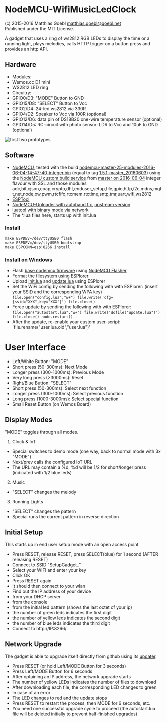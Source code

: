 NodeMCU-WifiMusicLedClock
=========================
(c) 2015-2016 Matthias Goebl <matthias.goebl@goebl.net>  
Published under the MIT License.

A gadget that uses a ring of ws2812 RGB LEDs to display the time or a running light,
plays melodies, calls HTTP trigger on a button press and provides an http API.


Hardware
---------

- Modules:
 - Wemos.cc D1 mini
 - WS2812 LED ring
- Circuitry:
 - GPIO0/D3: "MODE" Button to GND
 - GPIO15/D8: "SELECT" Button to Vcc
 - GPIO2/D4: 24-led ws2812 via 330R
 - GPIO4/D2: Speaker to Vcc via 100R (optional)
 - GPIO12/D6: data pin of DS18B20 one-wire temperature sensor (optional)
 - GPIO14/D5: RC-circuit with photo sensor: LDR to Vcc and 10uF to GND (optional)

![first two prototypes](wifimusicledclocks.jpg?raw=true "first two prototypes")

Software
--------
- [NodeMCU](https://github.com/nodemcu/nodemcu-firmware), tested with the build
 [nodemcu-master-25-modules-2016-06-04-14-47-40-integer.bin](https://github.com/matgoebl/nodemcu-wifimusicledclock/releases/download/v2.0/nodemcu-master-25-modules-2016-06-04-14-47-40-integer.bin)
 (equal to tag [1.5.1-master_20160603](https://github.com/nodemcu/nodemcu-firmware/releases/tag/1.5.1-master_20160603))
 using the [NodeMCU custom build service](http://nodemcu-build.com/) from [master on 2016-06-04](https://github.com/nodemcu/nodemcu-firmware/commit/cdaf6344457ae427d8c06ac28a645047f9e0f588)
 integer flavour with SSL and those modules adc,bit,cjson,coap,crypto,dht,enduser_setup,file,gpio,http,i2c,mdns,mqtt,net,node,ow,pwm,rtcfifo,rtcmem,rtctime,sntp,tmr,uart,wifi,ws2812
- [ESPTool](https://github.com/themadinventor/esptool)
- [NodeMCU-Uploader with autobaud fix](https://github.com/matgoebl/nodemcu-uploader), [upstream version](https://github.com/kmpm/nodemcu-uploader)
- [luatool with binary mode via network](https://github.com/matgoebl/luatool)
- The *.lua files here, starts up with init.lua

### Install
    make ESPDEV=/dev/ttyUSB0 flash
    make ESPDEV=/dev/ttyUSB0 bootstrap
    make ESPCONN=esp:8266 install

### Install on Windows
- Flash [base nodemcu firmware](https://github.com/matgoebl/nodemcu-wifimusicledclock/releases/download/v2.0/nodemcu-master-25-modules-2016-06-04-14-47-40-integer.bin)
 using [NodeMCU Flasher](https://github.com/nodemcu/nodemcu-flasher/raw/master/Win32/Release/ESP8266Flasher.exe)
- Format the filesystem using 
 [ESPlorer](http://esp8266.ru/esplorer-latest/?f=ESPlorer.zip)
- Upload [init.lua](https://raw.githubusercontent.com/matgoebl/nodemcu-wifimusicledclock/master/init.lua) and
 [update.lua](https://raw.githubusercontent.com/matgoebl/nodemcu-wifimusicledclock/master/update.lua)
 using ESPlorer
- Set the WiFi config by sending the following with with ESPlorer: (insert your SSID and the corresponding WPA key)
  `file.open("config.lua","w+") file.write('cfg={ssid="XXX",key="XXX"}') file.close()`
- Force update by sending the following with with ESPlorer:
  `file.open("autostart.lua","w+") file.write('dofile("update.lua")') file.close() node.restart()`
- After the update, re-enable your custom user-script:
  `file.rename("user.lua.old","user.lua")'

User Interface
==============
- Left/White Button: "MODE"
 - Short press (50-300ms): Next Mode
 - Longer press (300-1000ms): Previous Mode
 - Very long press (>3000ms): Reset
- Right/Blue Button: "SELECT"
 - Short press (50-300ms): Select next function
 - Longer press (300-1000ms): Select previous function
 - Long press (1000-3000ms): Select special function
- Small Reset Button (on Wemos Board)


Display Modes
-------------
"MODE" toggles through all modes.

1. Clock & IoT
 - Special switches to demo mode (one way, back to normal mode with 3x "MODE")
 - Next/prev calls the configured IoT URL
 - The URL may contain a %d, %d will be 1/2 for short/longer press (indicated with 1/2 blue leds)
2. Music
 - "SELECT" changes the melody
3. Running Lights
 - "SELECT" changes the pattern
 - Special runs the current pattern in reverse direction


Initial Setup
-------------
This starts up in end user setup mode with an open access point

- Press RESET, release RESET, press SELECT(blue) for 1 second (AFTER releasing RESET)
- Connect to SSID "SetupGadget.."
- Select your WIFI and enter your key
- Click OK
- Press RESET again
- It should then connect to your wlan
- Find out the IP address of your device
 - from your DHCP server
 - from the console
 - from the initial led pattern (shows the last octet of your ip)
  - the number of green leds indicates the first digit
  - the number of yellow leds indicates the second digit
  - the number of blue leds indicates the third digit
- Connect to http://IP:8266/



Network Upgrade
---------------
The gadget is able to upgrade itself directly from github using its [updater](https://github.com/matgoebl/nodemcu-wifimusicledclock/blob/master/updater.lua).

- Press RESET (or hold Left/MODE Button for 3 seconds)
- Press Left/MODE Button for 6 seconds
- After optaining an IP address, the network upgrade starts
- The number of yellow LEDs indicates the number of files to download
- After downloading each file, the corresponding LED changes to green
- In case of an error
 - The LED changes to red and the update stops
 - Press RESET to restart the process, then MODE for 6 seconds, etc.
 - You need one successful upgrade cycle to proceed (the autostart.lua file will be deleted initially to prevent half-finished upgrades)

